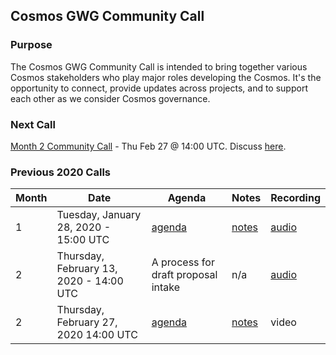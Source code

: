## Cosmos GWG Community Call

### Purpose
The Cosmos GWG Community Call is intended to bring together various Cosmos stakeholders who play major roles developing the Cosmos. It's the opportunity to connect, provide updates across projects, and to support each other as we consider Cosmos governance.

### Next Call
[Month 2 Community Call](https://github.com/gavinly/CosmosGWG/blob/master/Month2.2020.md) - Thu Feb 27 @ 14:00 UTC. Discuss [here](https://forum.cosmos.network/t/gwg-community-calls-updates/3238/6).


### Previous 2020 Calls

 Month  | Date                             | Agenda        |Notes          | Recording            |
--- | -------------------------------- | -------------- |-------------- | -------------------- |
 1 | Tuesday, January 28, 2020 - 15:00 UTC | [agenda](Month1.2020.md) | [notes](Month1.2020.md#notes) | [audio](https://drive.google.com/open?id=14P5PSSBN0hBEG40BX1GAvEOQSNKH06-0) |
 2 | Thursday, February 13, 2020 - 14:00 UTC | A process for draft proposal intake | n/a | [audio](https://drive.google.com/drive/folders/13zIavILxmbqv4BaaBaSogNlTQ-lRubW1?usp=sharing) |
  2 | Thursday, February 27, 2020 14:00 UTC | [agenda](Month2.2020.md) | [notes](Month2.2020.md#notes) | video |
